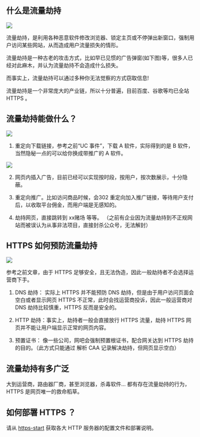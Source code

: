 ## 什么是流量劫持


![](https://ws1.sinaimg.cn/large/a3fc3b79ly1fu9da5f298j20g4096ac1.jpg)

流量劫持，是利用各种恶意软件修改浏览器、锁定主页或不停弹出新窗口，强制用户访问某些网站，从而造成用户流量损失的情形。

流量劫持是一种古老的攻击方式，比如早已见惯的广告弹窗(如下图)等，很多人已经对此麻木，并认为流量劫持不会造成什么损失。

而事实上，流量劫持可以通过多种你无法觉察的方式窃取信息!

流量劫持是一个非常庞大的产业链，所以十分普遍，目前百度、谷歌等均已全站HTTPS 。


## 流量劫持能做什么？


![](https://ws1.sinaimg.cn/large/a3fc3b79ly1fu9d9i97ktj21o01hckjl.jpg)

1. 重定向下载链接，参考之前“UC 事件”，下载 A 软件，实际得到的是 B 软件，当然隐秘一点的可以给你换成带推广的 A 软件。

![](https://ws1.sinaimg.cn/large/a3fc3b79ly1fu9dc4o443j20ny0drgty.jpg)

2. 网页内插入广告，目前已经可以实现按时段，按用户，按次数展示，十分隐蔽。


3. 重定向推广。比如访问商品时候，会302 重定向加入推广链接，等待用户支付后，以收取平台佣金，而用户端是无感知的。


4. 劫持网页，直接跳转到 xx赌场  等等。 （之前有企业因为流量劫持到不正规网站而被误认为从事非法项目，直接封杀公众号，无法解封）


## HTTPS 如何预防流量劫持


![](https://ws1.sinaimg.cn/large/a3fc3b79ly1fu9dhr8jyij20cs08lgm6.jpg)

参考之前文章，由于 HTTPS 足够安全，且无法伪造，因此一般劫持者不会选择运营商下手。

1. DNS 劫持： 实际上 HTTPS 并不能预防 DNS 劫持，但是由于用户访问页面会空白或者显示网页 HTTPS 不正常，此时会找运营商投诉，因此一般运营商对 DNS 劫持比较慎重，HTTPS 反而是安全的。

2. HTTP 劫持：事实上，劫持者一般会直接放行 HTTPS 流量，劫持 HTTPS 网页并不能让用户端显示正常的网页内容。

3. 预置证书： 像一些公司，网吧会强制预置根证书，配合网关达到 HTTPS 劫持的目的。（此方式只能通过 解析 CAA 记录解决劫持，但网页显示空白）

## 流量劫持有多广泛

大到运营商，路由器厂商，甚至浏览器，杀毒软件... 都有存在流量劫持的行为，HTTPS 是网页唯一的救命稻草。

## 如何部署 HTTPS ？

请从 [https-start](https://github.com/cheaphttps/https-start) 获取各大 HTTP 服务器的配置文件和部署说明。

